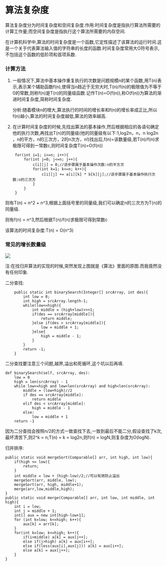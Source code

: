 # 算法复杂度

算法复杂度分为时间复杂度和空间复杂度.作用:时间复杂度是指执行算法所需要的计算工作量;而空间复杂度是指执行这个算法所需要的内存空间.

在计算机科学中,算法的时间复杂度是一个函数,它定性描述了该算法的运行时间.这是一个关于代表算法输入值的字符串的长度的函数.时间复杂度常用大O符号表示,不包括这个函数的低阶项和首项系数.

### 计算方法

1. 一般情况下,算法中基本操作重复执行的次数是问题规模n的某个函数,用T(n)表示,表示某个辅助函数f(n),使得当n趋近于无穷大时,T(n)/f(n)的极限值为不等于0的常数,则称f(n)是T(n)的同量级函数.记作T(n)=O(f(n)),称O(f(n))为算法的渐进时间复杂度,简称时间复杂度.

	分析:随着模块n的增大,算法执行的时间的增长率和f(n)的增长率成正比,所以f(n)越小,算法的时间复杂度越低,算法的效率越高.

2. 在计算时间复杂度的时候,先找出算法的基本操作,然后根据相应的各语句确定他的执行次数,再找出T(n)的同量级(他的同量级有以下:1,log2n，n，n log2n ，n的平方，n的三次方，2的n次方，n!)找出后,f(n)=该数量级,若T(n)/f(n)求极限可得到一常数c,则时间复杂度T(n)=O(f(n))

		for(int i=1; i<=n; i++){
		    for(int j=0; j<=n; j++){
		        c[i][j] = 0;//该步骤属于基本操作次数:n的平方次
		        for(int k=1; k<=n; k++){
		            c[i][j] += a[i][k] * b[k][j];//该步骤属于基本操作执行次数:n的三次方
		        }
		    }
		}

则有T(n) = n^2 + n^3,根据上面括号里的同量级,我们可以确定n的三次方为T(n)的同量级.

则有f(n) = n^3,然后根据T(n)/f(n)求极限可得到常数c

该算法的时间复杂度:T(n) = O(n^3)

### 常见的增长数量级

![](https://i.imgur.com/caIrP5w.jpg)

注:在找归并算法的实现的时候,突然发现上图就是《算法》里面的原图.而我竟然没有任何印象.

二分查找:

		public static int binarySearch(Integer[] srcArray, int des){
		    int low = 0;
		    int high = srcArray.length-1;
		    while(low<=high){
		        int middle = (high+low)>>>1;
		        if(des == srcArray[middle]){
		            return middle;
		        }else if(des > srcArray[middle]){
		            low = middle + 1;
		        }else{
		            high = middle - 1;
		        }
		    }
		    return -1;
		}

二分查找要注意三个问题,越界,溢出和死循环,这个坑以后再填.

	def binarySearch(self, srcArray, des):
		low = 0
		high = len(srcArray) - 1
		while low<=high and low<len(srcArray) and high<len(srcArray):
			middle = (low+high)//2
			if des == srcArray[middle]:
				return middle
			elif des < srcArray[middle]:
				high = middle - 1
			else:
				low = middle + 1
		return -1

因为二分查找会按照n/2的方式一致查找下去,一致到最后不能二分,假设查找了k次,最坏清苦下,则2^k = n;T(n) = k = log2n,则f(n) = logN,则复杂度为O(logN).

归并排序:

	public static void mergeSort(Comparable[] arr, int high, int low){
	    if(high <= low){
	        return;
	    }
	    int middle = low + (high-low)/2;//可以有效防止溢出
	    mergeSort(arr, middle, low);
	    mergeSort(arr, high, middle+1);
	    merge(arr,low,middle,high);
	}
	public static void merge(Comparable[] arr, int low, int middle, int high){
	    int i = low;
	    int j = middle + 1;
	    int[] aux = new int[high-low+1];
	    for (int k=low; k<=high; k++){
	        aux[k] = arr[k];
	    }
	    for(int k=low; k<=high; k++){
	        if(i>middle) a[k] = aux[j++];
	        else if(j>high) a[k] = aux[i++];
	        else if(less(aux[i],aux[j])) a[k] = aux[i++];
	        else a[k] = aux[j++];
	    }
	}

